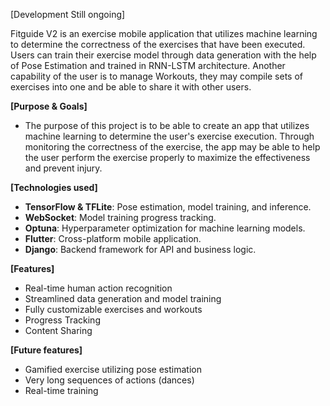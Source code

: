 [Development Still ongoing]


Fitguide V2 is an exercise mobile application that utilizes machine learning to determine the correctness of the exercises that have been executed. Users can train their exercise model through data generation with the help of Pose Estimation and trained in RNN-LSTM architecture. Another capability of the user is to manage Workouts, they may compile sets of exercises into one and be able to share it with other users.

**[Purpose & Goals]**
 - The purpose of this project is to be able to create an app that utilizes machine learning to determine the user's exercise execution. Through monitoring the correctness of the exercise, the app may be able to help the user perform the exercise properly to maximize the effectiveness and prevent injury.



**[Technologies used]**
- **TensorFlow & TFLite**: Pose estimation, model training, and inference.
- **WebSocket**: Model training progress tracking.
- **Optuna**: Hyperparameter optimization for machine learning models.
- **Flutter**: Cross-platform mobile application.
- **Django**: Backend framework for API and business logic.


**[Features]**
 - Real-time human action recognition
 - Streamlined data generation and model training
 - Fully customizable exercises and workouts
 - Progress Tracking
 - Content Sharing


**[Future features]** 
- Gamified exercise utilizing pose estimation
- Very long sequences of actions (dances)
- Real-time training
  




  



